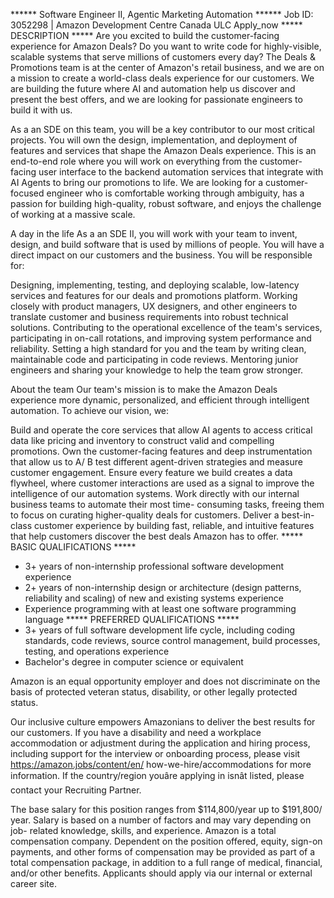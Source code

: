 ****** Software Engineer II, Agentic Marketing Automation ******
Job ID: 3052298 | Amazon Development Centre Canada ULC
Apply_now
***** DESCRIPTION *****
Are you excited to build the customer-facing experience for Amazon Deals? Do
you want to write code for highly-visible, scalable systems that serve millions
of customers every day? The Deals & Promotions team is at the center of
Amazon's retail business, and we are on a mission to create a world-class deals
experience for our customers. We are building the future where AI and
automation help us discover and present the best offers, and we are looking for
passionate engineers to build it with us.

As a an SDE on this team, you will be a key contributor to our most critical
projects. You will own the design, implementation, and deployment of features
and services that shape the Amazon Deals experience. This is an end-to-end role
where you will work on everything from the customer-facing user interface to
the backend automation services that integrate with AI Agents to bring our
promotions to life. We are looking for a customer-focused engineer who is
comfortable working through ambiguity, has a passion for building high-quality,
robust software, and enjoys the challenge of working at a massive scale.

A day in the life
As a an SDE II, you will work with your team to invent, design, and build
software that is used by millions of people. You will have a direct impact on
our customers and the business. You will be responsible for:

Designing, implementing, testing, and deploying scalable, low-latency services
and features for our deals and promotions platform.
Working closely with product managers, UX designers, and other engineers to
translate customer and business requirements into robust technical solutions.
Contributing to the operational excellence of the team's services,
participating in on-call rotations, and improving system performance and
reliability.
Setting a high standard for you and the team by writing clean, maintainable
code and participating in code reviews.
Mentoring junior engineers and sharing your knowledge to help the team grow
stronger.

About the team
Our team's mission is to make the Amazon Deals experience more dynamic,
personalized, and efficient through intelligent automation. To achieve our
vision, we:

Build and operate the core services that allow AI agents to access critical
data like pricing and inventory to construct valid and compelling promotions.
Own the customer-facing features and deep instrumentation that allow us to A/
B test different agent-driven strategies and measure customer engagement.
Ensure every feature we build creates a data flywheel, where customer
interactions are used as a signal to improve the intelligence of our automation
systems.
Work directly with our internal business teams to automate their most time-
consuming tasks, freeing them to focus on curating higher-quality deals for
customers.
Deliver a best-in-class customer experience by building fast, reliable, and
intuitive features that help customers discover the best deals Amazon has to
offer.
***** BASIC QUALIFICATIONS *****
- 3+ years of non-internship professional software development experience
- 2+ years of non-internship design or architecture (design patterns,
reliability and scaling) of new and existing systems experience
- Experience programming with at least one software programming language
***** PREFERRED QUALIFICATIONS *****
- 3+ years of full software development life cycle, including coding standards,
code reviews, source control management, build processes, testing, and
operations experience
- Bachelor's degree in computer science or equivalent

Amazon is an equal opportunity employer and does not discriminate on the basis
of protected veteran status, disability, or other legally protected status.

Our inclusive culture empowers Amazonians to deliver the best results for our
customers. If you have a disability and need a workplace accommodation or
adjustment during the application and hiring process, including support for the
interview or onboarding process, please visit https://amazon.jobs/content/en/
how-we-hire/accommodations for more information. If the country/region youâre
applying in isnât listed, please contact your Recruiting Partner.

The base salary for this position ranges from $114,800/year up to $191,800/
year. Salary is based on a number of factors and may vary depending on job-
related knowledge, skills, and experience. Amazon is a total compensation
company. Dependent on the position offered, equity, sign-on payments, and other
forms of compensation may be provided as part of a total compensation package,
in addition to a full range of medical, financial, and/or other benefits.
Applicants should apply via our internal or external career site.
